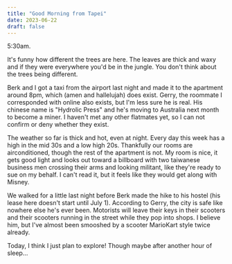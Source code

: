 ```yaml
---
title: "Good Morning from Tapei"
date: 2023-06-22
draft: false
---
```


5:30am.

It's funny how different the trees are here. The leaves are thick and waxy 
and if they were everywhere you'd be in the jungle. You don't think about 
the trees being different.

Berk and I got a taxi from the airport last night and made it to the 
apartment around 8pm, which (amen and hallelujah) does exist. Gerry, the 
roommate I corresponded with online also exists, but I'm less sure he is 
real. His chinese name is "Hydrolic Press" and he's moving to Australia 
next month to become a miner. I haven't met any other flatmates yet, so I 
can not confirm or deny whether they exist. 

The weather so far is thick and hot, even at night. Every day 
this week has a high in the mid 30s and a low high 20s. Thankfully our 
rooms are airconditioned, though the rest of the apartment is not. My room 
is nice, it gets good light and looks out toward a billboard with two 
taiwanese business men crossing their arms and looking militant, like 
they're ready to sue on my behalf. I can't read it, but it feels like 
they would get along with Misney.  

We walked for a little last night before Berk made the hike to his hostel 
(his lease here doesn't start until July 1). According to Gerry, the city 
is safe like nowhere else he's ever been. Motorists will leave their keys in 
their scooters and their scooters running in the street while they pop 
into shops. I believe him, but I've almost been smooshed by a scooter 
MarioKart style twice already.  

Today, I think I just plan to explore! Though maybe after another hour of 
sleep...
